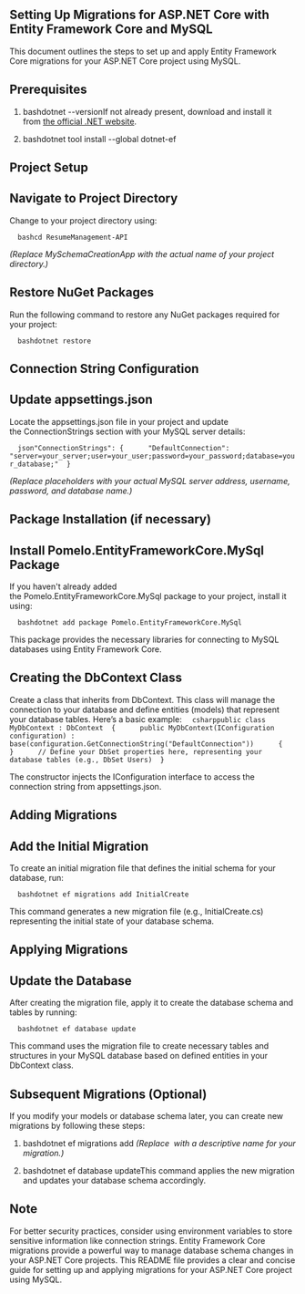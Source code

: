 Setting Up Migrations for ASP.NET Core with Entity Framework Core and MySQL
---------------------------------------------------------------------------

This document outlines the steps to set up and apply Entity Framework Core migrations for your ASP.NET Core project using MySQL.

Prerequisites
-------------

1.  bashdotnet --versionIf not already present, download and install it from [the official .NET website](https://dotnet.microsoft.com/download).
    
2.  bashdotnet tool install --global dotnet-ef
    

Project Setup
-------------

Navigate to Project Directory
-----------------------------

Change to your project directory using:

`   bashcd ResumeManagement-API   `

_(Replace MySchemaCreationApp with the actual name of your project directory.)_

Restore NuGet Packages
----------------------

Run the following command to restore any NuGet packages required for your project:

`   bashdotnet restore   `

Connection String Configuration
-------------------------------

Update appsettings.json
-----------------------

Locate the appsettings.json file in your project and update the ConnectionStrings section with your MySQL server details:

`   json"ConnectionStrings": {      "DefaultConnection": "server=your_server;user=your_user;password=your_password;database=your_database;"  }   `

_(Replace placeholders with your actual MySQL server address, username, password, and database name.)_

Package Installation (if necessary)
-----------------------------------

Install Pomelo.EntityFrameworkCore.MySql Package
------------------------------------------------

If you haven't already added the Pomelo.EntityFrameworkCore.MySql package to your project, install it using:

`   bashdotnet add package Pomelo.EntityFrameworkCore.MySql   `

This package provides the necessary libraries for connecting to MySQL databases using Entity Framework Core.

Creating the DbContext Class
----------------------------

Create a class that inherits from DbContext. This class will manage the connection to your database and define entities (models) that represent your database tables. Here’s a basic example:
`   csharppublic class MyDbContext : DbContext  {      public MyDbContext(IConfiguration configuration) : base(configuration.GetConnectionString("DefaultConnection"))      {      }      // Define your DbSet properties here, representing your database tables (e.g., DbSet Users)  }   `

The constructor injects the IConfiguration interface to access the connection string from appsettings.json.

Adding Migrations
-----------------

Add the Initial Migration
-------------------------

To create an initial migration file that defines the initial schema for your database, run:

`   bashdotnet ef migrations add InitialCreate   `

This command generates a new migration file (e.g., InitialCreate.cs) representing the initial state of your database schema.

Applying Migrations
-------------------

Update the Database
-------------------

After creating the migration file, apply it to create the database schema and tables by running:

`   bashdotnet ef database update   `

This command uses the migration file to create necessary tables and structures in your MySQL database based on defined entities in your DbContext class.

Subsequent Migrations (Optional)
--------------------------------

If you modify your models or database schema later, you can create new migrations by following these steps:

1.  bashdotnet ef migrations add _(Replace  with a descriptive name for your migration.)_
    
2.  bashdotnet ef database updateThis command applies the new migration and updates your database schema accordingly.
    

Note
----

For better security practices, consider using environment variables to store sensitive information like connection strings. Entity Framework Core migrations provide a powerful way to manage database schema changes in your ASP.NET Core projects. This README file provides a clear and concise guide for setting up and applying migrations for your ASP.NET Core project using MySQL.
